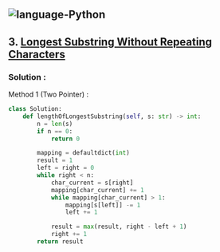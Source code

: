 ![language-Python](https://img.shields.io/badge/%20-Python-ffd43b?style=for-the-badge&logo=PYTHON)
---

## 3. [Longest Substring Without Repeating Characters](https://leetcode.com/problems/longest-substring-without-repeating-characters)

### Solution :

Method 1 (Two Pointer) :
```python
class Solution:
    def lengthOfLongestSubstring(self, s: str) -> int:
        n = len(s)
        if n == 0:
            return 0

        mapping = defaultdict(int)
        result = 1
        left = right = 0
        while right < n:
            char_current = s[right]
            mapping[char_current] += 1
            while mapping[char_current] > 1:
                mapping[s[left]] -= 1
                left += 1

            result = max(result, right - left + 1)
            right += 1
        return result
```
